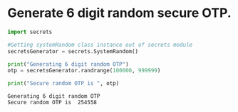 # Generate 6 digit random secure OTP.


```python
import secrets

#Getting systemRandom class instance out of secrets module
secretsGenerator = secrets.SystemRandom()

print("Generating 6 digit random OTP")
otp = secretsGenerator.randrange(100000, 999999)

print("Secure random OTP is ", otp)
```

    Generating 6 digit random OTP
    Secure random OTP is  254558
    


```python

```
